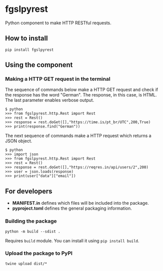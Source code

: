 # fgslpyrest

Python component to make HTTP RESTful requests.

## How to install

```shell
pip install fgslpyrest
```

## Using the component 

### Making a HTTP GET request in the terminal

The sequence of commands below make a HTTP GET request and check if the response has the word "German". The response, in this case, is HTML. The last parameter enables verbose output.

```shell
$ python
>>> from fgslpyrest.http.Rest import Rest
>>> rest = Rest()
>>> response = rest.doGet([],"https://time.is/pt_br/UTC",200,True)
>>> print(response.find("German"))
```

The next sequence of commands make a HTTP request which returns a JSON object.

```shell
$ python
>>> import json
>>> from fgslpyrest.http.Rest import Rest
>>> rest = Rest()
>>> response = rest.doGet([],"https://reqres.in/api/users/2",200)
>>> user = json.loads(response)
>>> print(user["data"]["email"])
```

## For developers

* **MANIFEST.in** defines which files will be included into the package.
* **pyproject.toml** defines the general packaging information.

### Building the package

```shell
python -m build --sdist .
```

Requires `build` module. You can install it using `pip install build`.

### Upload the package to PyPI

```shell
twine upload dist/*
```
